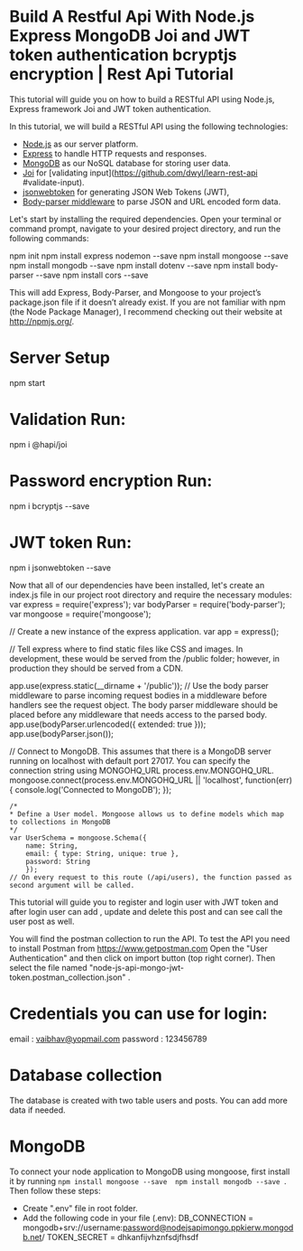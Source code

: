 Build A Restful Api With Node.js Express MongoDB Joi and JWT token authentication bcryptjs encryption | Rest Api Tutorial
===============================================================================
This tutorial will guide you on how to build a RESTful API using Node.js, Express framework  Joi and JWT token authentication.

In this tutorial, we will build a RESTful API using the following technologies:
- [Node.js](https://nodejs.org/) as our server platform.
- [Express](http://expressjs.com/) to handle HTTP requests and responses.
- [MongoDB](https://www.mongodb.com/) as our NoSQL database for storing user data.
- [Joi](https://github.com/hapijs/joi) for [validating input](https://github.com/dwyl/learn-rest-api #validate-input).
- [jsonwebtoken](https://github.com/auth0/node-jsonwebtoken "Auth0's jsonwebtoken library") for generating JSON Web Tokens (JWT),
- [Body-parser middleware](https://github.com/expressjs/body-parser "Body Parser Middleware") to parse JSON and URL encoded form data.

Let's start by installing the required dependencies. Open your terminal or command prompt, navigate to your desired project directory, and run the following commands:

npm init 
npm install express nodemon --save 
npm install mongoose --save 
npm install mongodb --save 
npm install dotenv --save 
npm install body-parser --save 
npm install cors --save


This will add Express, Body-Parser, and Mongoose to your project’s package.json file if it doesn’t already exist. If you are not familiar with npm (the Node Package Manager), I recommend checking out their website at http://npmjs.org/.
# Server Setup
npm start


# Validation Run:
npm i @hapi/joi

# Password encryption Run:
npm i bcryptjs --save


# JWT token Run:
npm i jsonwebtoken --save



Now that all of our dependencies have been installed, let's create an index.js file in our project root directory and require the necessary modules:
var express = require('express');
var bodyParser = require('body-parser');
var mongoose = require('mongoose');

// Create a new instance of the express application.
var app = express();

// Tell express where to find static files like CSS and images. In development, these would be served from the /public folder; however, in production they should be served from a CDN.

app.use(express.static(__dirname + '/public'));
// Use the body parser middleware to parse incoming request bodies in a middleware before handlers see the request object. The body parser middleware should be placed before any middleware that needs access to the parsed body.
app.use(bodyParser.urlencoded({ extended: true }));
app.use(bodyParser.json());

// Connect to MongoDB. This assumes that there is a MongoDB server running on localhost with default port 27017. You can specify the connection string using MONGOHQ_URL
process.env.MONGOHQ_URL.
mongoose.connect(process.env.MONGOHQ_URL || 'localhost',
function(err) {
    console.log('Connected to MongoDB');
    });

    /*
    * Define a User model. Mongoose allows us to define models which map to collections in MongoDB
    */
    var UserSchema = mongoose.Schema({
        name: String,
        email: { type: String, unique: true },
        password: String
        });
    // On every request to this route (/api/users), the function passed as second argument will be called.
      

This tutorial will guide you to register and login user with JWT token and after login user can add , update and delete this post and can see call the user post as well.


You will find the postman collection to run the API.
To test the API you need to install Postman from https://www.getpostman.com Open the "User Authentication" and then click on import button (top right corner). Then select the file named "node-js-api-mongo-jwt-token.postman_collection.json" .

# Credentials you can use for login:
email : vaibhav@yopmail.com
password : 123456789

# Database collection
The database is created with two table users and posts. You can add more data if needed.


# MongoDB
To connect your node application to MongoDB using mongoose, first install it by running `npm install mongoose --save 
npm install mongodb --save `. Then follow these steps:
- Create ".env" file in root folder.
- Add the following code in your file (.env):
DB_CONNECTION = mongodb+srv://username:password@nodejsapimongo.ppkierw.mongodb.net/
TOKEN_SECRET = dhkanfijvhznfsdjfhsdf







